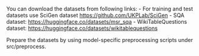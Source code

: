 You can download the datasets from following links:
    - For training and test datasets use SciGen dataset https://github.com/UKPLab/SciGen
    - SQA dataset: https://huggingface.co/datasets/msr_sqa
    - WikiTableQuestions dataset: https://huggingface.co/datasets/wikitablequestions

Prepare the datasets by using model-specific preprocessing scripts under src/preprocess. 
